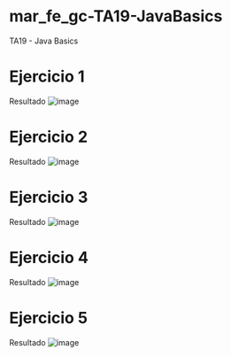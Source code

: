 # mar_fe_gc-TA19-JavaBasics
TA19 - Java Basics


# Ejercicio 1
Resultado
![image](https://github.com/GCMrybakin/mar_fe_gc-TA19-JavaBasics/assets/135844963/bb191303-2e5b-4cb0-93a5-5b449f0f1cb3)

# Ejercicio 2
Resultado
![image](https://github.com/GCMrybakin/mar_fe_gc-TA19-JavaBasics/assets/135844963/e449b0d4-5189-40b9-a9bc-d26c6da94ee8)

# Ejercicio 3
Resultado
![image](https://github.com/GCMrybakin/mar_fe_gc-TA19-JavaBasics/assets/135844963/07870586-52f6-426c-ad91-b86e7a31fa65)

# Ejercicio 4
Resultado
![image](https://github.com/GCMrybakin/mar_fe_gc-TA19-JavaBasics/assets/135844963/cbdfadc5-7e95-4583-a785-0b914df51529)

# Ejercicio 5
Resultado
![image](https://github.com/GCMrybakin/mar_fe_gc-TA19-JavaBasics/assets/135844963/dff3fa86-e23c-4cf0-9982-3e7901203336)
